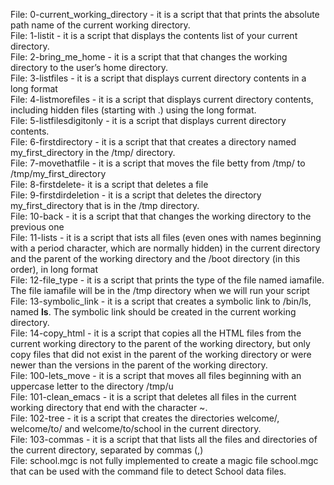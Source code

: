 File: 0-current_working_directory - it is a script that that prints the absolute path name of the current working directory.<br>
File: 1-listit - it is a script that displays the contents list of your current directory.<br>
File: 2-bring_me_home - it is a script that that changes the working directory to the user’s home directory. <br>
File: 3-listfiles - it is a script that displays current directory contents in a long format <br>
File: 4-listmorefiles - it is a script that displays current directory contents, including hidden files (starting with .) using the long format. <br>
File: 5-listfilesdigitonly - it is a script that displays current directory contents.<br>
File: 6-firstdirectory - it is a script that that creates a directory named my_first_directory in the /tmp/ directory.<br>
File: 7-movethatfile - it is a script that moves the file betty from /tmp/ to /tmp/my_first_directory <br>
File: 8-firstdelete- it is a script that deletes a file <br>
File: 9-firstdirdeletion - it is a script that deletes the directory my_first_directory that is in the /tmp directory.<br>
File: 10-back - it is a script that that changes the working directory to the previous one <br>
File: 11-lists - it is a script that ists all files (even ones with names beginning with a period character, which are normally hidden) in the current directory and the parent of the working directory and the /boot directory (in this order), in long format<br>
File: 12-file_type - it is a script that prints the type of the file named iamafile. The file iamafile will be in the /tmp directory when we will run your script<br>
File: 13-symbolic_link - it is a script that creates a symbolic link to /bin/ls, named __ls__. The symbolic link should be created in the current working directory. <br>
File: 14-copy_html - it is a script that copies all the HTML files from the current working directory to the parent of the working directory, but only copy files that did not exist in the parent of the working directory or were newer than the versions in the parent of the working directory.<br>
File: 100-lets_move - it is a script that moves all files beginning with an uppercase letter to the directory /tmp/u <br>
File: 101-clean_emacs - it is a script that deletes all files in the current working directory that end with the character ~.<br>
File: 102-tree - it is a script that creates the directories welcome/, welcome/to/ and welcome/to/school in the current directory. <br>
File: 103-commas - it is a script that that lists all the files and directories of the current directory, separated by commas (,)<br>
File: school.mgc is not fully implemented to create a magic file school.mgc that can be used with the command file to detect School data files.
